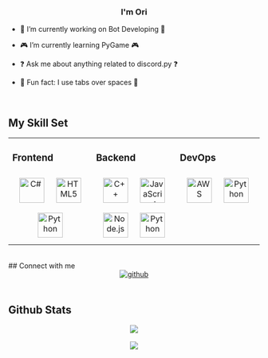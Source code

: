 ### <div align="center">I'm Ori</div>  
  

- 🤖 I’m currently working on Bot Developing 🤖  
  

- 🎮 I’m currently learning PyGame 🎮  
  

- ❓ Ask me about anything related to discord.py ❓  
  

- 📑 Fun fact: I use tabs over spaces 🚀  
  

<br/>  


## My Skill Set  
<table><tr><td valign="top" width="33%">



### Frontend  
<div align="center">  
  <img style="margin: 10px" src="https://profilinator.rishav.dev/skills-assets/csharp-original.svg" alt="C#" height="50" />  
  <img style="margin: 10px" src="https://profilinator.rishav.dev/skills-assets/html5-original-wordmark.svg" alt="HTML5" height="50" />  
  <img style="margin: 10px" src="https://profilinator.rishav.dev/skills-assets/python-original.svg" alt="Python" height="50" />  
</div>

</td><td valign="top" width="33%">



### Backend  
<div align="center">  
  <img style="margin: 10px" src="https://profilinator.rishav.dev/skills-assets/cplusplus-original.svg" alt="C++" height="50" />  
  <img style="margin: 10px" src="https://profilinator.rishav.dev/skills-assets/javascript-original.svg" alt="JavaScript" height="50" />  
  <img style="margin: 10px" src="https://profilinator.rishav.dev/skills-assets/nodejs-original-wordmark.svg" alt="Node.js" height="50" />  
  <img style="margin: 10px" src="https://profilinator.rishav.dev/skills-assets/python-original.svg" alt="Python" height="50" />  
</div>

</td><td valign="top" width="33%">



### DevOps  
<div align="center">  
  <img style="margin: 10px" src="https://profilinator.rishav.dev/skills-assets/amazonwebservices-original-wordmark.svg" alt="AWS" height="50" />  
  <img style="margin: 10px" src="https://profilinator.rishav.dev/skills-assets/python-original.svg" alt="Python" height="50" />  
</div>

</td></tr></table>  

<br/>  
  ## Connect with me  
  <div align="center">
    <a href="https://github.com/OriLahav03" target="_blank">
      <img src=https://img.shields.io/badge/github-%2324292e.svg?&style=for-the-badge&logo=github&logoColor=white alt=github style="margin-bottom: 5px;" />
    </a>  
  </div>  
<br/>  


## Github Stats  
<div align="center"><img src="https://github-readme-stats.vercel.app/api/top-langs/?username=OriLahav03&hide_border=true&layout=compact" align="center" /></div>  
  


<br/>  
  <div align="center">
    <img src="https://komarev.com/ghpvc/?username=OriLahav03&&style=flat-square" align="center" />
  </div>  
<br/>  
